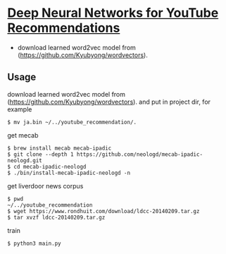 # [Deep Neural Networks for YouTube Recommendations](https://static.googleusercontent.com/media/research.google.com/ja//pubs/archive/45531.pdf)

- download learned word2vec model from (https://github.com/Kyubyong/wordvectors).


## Usage
download learned word2vec model from (https://github.com/Kyubyong/wordvectors). and put in project dir, for example
```
$ mv ja.bin ~/../youtube_recommendation/.
```

get mecab
```
$ brew install mecab mecab-ipadic
$ git clone --depth 1 https://github.com/neologd/mecab-ipadic-neologd.git
$ cd mecab-ipadic-neologd
$ ./bin/install-mecab-ipadic-neologd -n
```
get liverdoor news corpus
```
$ pwd 
~/../youtube_recommendation
$ wget https://www.rondhuit.com/download/ldcc-20140209.tar.gz
$ tar xvzf ldcc-20140209.tar.gz
```
train
```
$ python3 main.py
```
